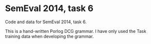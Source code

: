 SemEval 2014, task 6
====================

Code and data for SemEval 2014, task 6.

This is a hand-written Porlog DCG grammar. I have only used the Task training data when developing the grammar.

